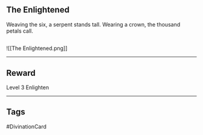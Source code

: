 ## The Enlightened
Weaving the six,
a serpent stands tall.
Wearing a crown,
the thousand petals call.
## 
![[The Enlightened.png]]

---
## Reward
Level 3 Enlighten

---
## Tags
#DivinationCard